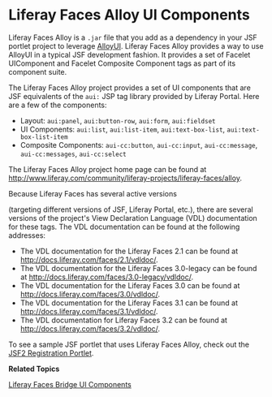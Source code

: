 # Liferay Faces Alloy UI Components [](id=liferay-faces-alloy-ui-components)

<!-- Eventually, this section (and module) needs to be expanded. First, the
reader needs some insight as to what AlloyUI is and why they'd want to use it.
Then, eventually, we need to demonstrate using AlloyUI in a JSF portlet. - Jim
-->  

Liferay Faces Alloy is a `.jar` file that you add as a dependency in your JSF
portlet project to leverage [AlloyUI](http://alloyui.com/). Liferay Faces Alloy
provides a way to use AlloyUI in a typical JSF development fashion. It provides
a set of Facelet UIComponent and Facelet Composite Component tags as part of its
component suite. 

The Liferay Faces Alloy project provides a set of UI components that are JSF
equivalents of the `aui:` JSP tag library provided by Liferay Portal. Here are a
few of the components:

- Layout: `aui:panel`, `aui:button-row`, `aui:form`, `aui:fieldset`
- UI Components: `aui:list`, `aui:list-item`, `aui:text-box-list`,
  `aui:text-box-list-item`
- Composite Components: `aui-cc:button`, `aui-cc:input`, `aui-cc:message`,
  `aui-cc:messages`, `aui-cc:select`

The Liferay Faces Alloy project home page can be found at
<http://www.liferay.com/community/liferay-projects/liferay-faces/alloy>. 

Because Liferay Faces has several active
versions
<!--(/develop/learning-paths/-/knowledge_base/6-2/understanding-the-liferay-faces-version-scheme)-->
(targeting different versions of JSF, Liferay Portal, etc.), there are several
versions of the project's View Declaration Language (VDL) documentation for
these tags. The VDL documentation can be found at the following addresses: 

- The VDL documentation for the Liferay Faces 2.1 can be found at
  <http://docs.liferay.com/faces/2.1/vdldoc/>.
- The VDL documentation for the Liferay Faces 3.0-legacy can be found at
  <http://docs.liferay.com/faces/3.0-legacy/vdldoc/>.
- The VDL documentation for the Liferay Faces 3.0 can be found at
  <http://docs.liferay.com/faces/3.0/vdldoc/>.
- The VDL documentation for the Liferay Faces 3.1 can be found at
  <http://docs.liferay.com/faces/3.1/vdldoc/>. 
- The VDL documentation for Liferay Faces 3.2 can be found at
  <http://docs.liferay.com/faces/3.2/vdldoc/>. 

<!-- Re-add links to VDLs for versions 4.1 and 4.2 when they are released. - Jim
- The VDL documentation for the Liferay Faces 4.1 can be found at <http://docs.liferay.com/faces/4.1/vdldoc/>.
- The VDL documentation for the Liferay Faces 4.2 can be found at <http://docs.liferay.com/faces/4.2/vdldoc/>.
-->

To see a sample JSF portlet that uses Liferay Faces Alloy, check out the [JSF2
Registration
Portlet](https://github.com/liferay/liferay-faces/tree/3.1.3-ga4/demos/portal/jsf2-registration-portlet). 

**Related Topics**

[Liferay Faces Bridge UI Components](/develop/tutorials/-/knowledge_base/6-2/tutorials/liferay-faces-bridge-ui-components)
